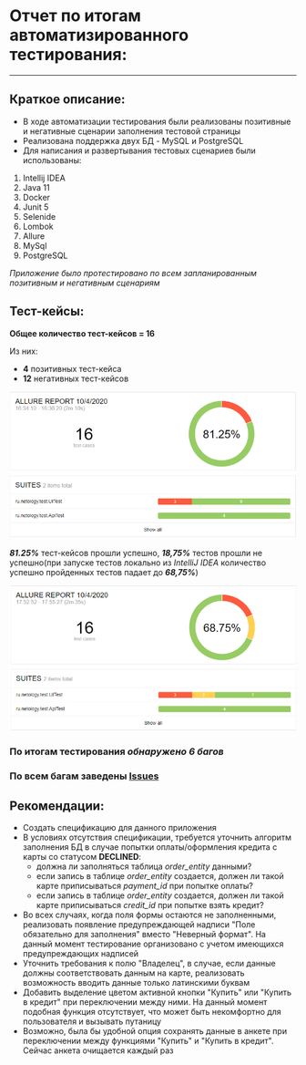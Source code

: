 # **Отчет по итогам автоматизированного тестирования:**
----
## **Краткое описание:**
- В ходе автоматизации тестирования были реализованы позитивные и негативные сценарии заполнения тестовой страницы
- Реализована поддержка двух БД - MySQL и PostgreSQL
- Для написания и развертывания тестовых сценариев были использованы:
1. Intellij IDEA
1. Java 11
1. Docker
1. Junit 5
1. Selenide
1. Lombok
1. Allure
1. MySql
1. PostgreSQL

*Приложение было протестировано по всем запланированным позитивным и негативным сценариям*

## **Тест-кейсы:**

**Общее количество тест-кейсов = 16**

Из них:
- **4** позитивных тест-кейса
- **12** негативных тест-кейсов

![Screenshot1](https://github.com/mind-controled/QA-Diplom/blob/master/docs/screenshots/Allure%20Report.png?raw=true)

***81.25%*** тест-кейсов прошли успешно, ***18,75%*** тестов прошли не успешно(при запуске тестов локально из *IntelliJ IDEA* количество успешно пройденных тестов падает до ***68,75%***)

![Screenshot2](https://github.com/mind-controled/QA-Diplom/blob/master/docs/screenshots/Allure%20Report%20IntelJIDEA.png?raw=true)

### По итогам тестирования ***обнаружено 6 багов***

### По всем багам заведены [Issues](https://github.com/mind-controled/QA-Diplom/issues)


## **Рекомендации:**

* Создать спецификацию для данного приложения
* В условиях отсутствия спецификации, требуется уточнить алгоритм заполнения БД в случае попытки оплаты/оформления кредита с карты со статусом **DECLINED**:
     * должна ли заполняться таблица *order_entity* данными?
     * если запись в таблице *order_entity* создается, должен ли такой карте приписываться *payment_id* при попытке оплаты?
     * если запись в таблице *order_entity* создается, должен ли такой карте приписываться *credit_id* при попытке взять кредит?
* Во всех случаях, когда поля формы остаются не заполненными, реализовать появление предупреждающей надписи "Поле обязательно для заполнения" вместо "Неверный формат". На данный момент тестирование организовано с учетом имеющихся предупреждающих надписей
* Уточнить требования к полю "Владелец", в случае, если данные должны соответствовать данным на карте, реализовать возможность вводить данные только латинскими буквам
* Добавить выделение цветом активной кнопки "Купить" или "Купить в кредит" при переключении между ними. На данный момент подобная функция отсутствует, что может быть некомфортно для пользователя и вызывать путаницу
* Возможно, была бы удобной опция сохранять данные в анкете при переключении между функциями "Купить" и "Купить в кредит". Сейчас анкета очищается каждый раз